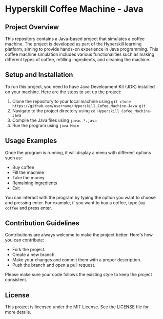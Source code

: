 # Hyperskill Coffee Machine - Java

## Project Overview

This repository contains a Java-based project that simulates a coffee machine. The project is developed as part of the Hyperskill learning platform, aiming to provide hands-on experience in Java programming. This coffee machine simulation includes various functionalities such as making different types of coffee, refilling ingredients, and cleaning the machine.

## Setup and Installation

To run this project, you need to have Java Development Kit (JDK) installed on your machine. Here are the steps to set up the project:

1. Clone the repository to your local machine using `git clone https://github.com/username/Hyperskill_Cofee_Machine-Java.git`
2. Navigate to the project directory using `cd Hyperskill_Cofee_Machine-Java`
3. Compile the Java files using `javac *.java`
4. Run the program using `java Main`

## Usage Examples

Once the program is running, it will display a menu with different options such as:

- Buy coffee
- Fill the machine
- Take the money
- Remaining ingredients
- Exit

You can interact with the program by typing the option you want to choose and pressing enter. For example, if you want to buy a coffee, type `Buy coffee` and press enter.

## Contribution Guidelines

Contributions are always welcome to make the project better. Here's how you can contribute:

- Fork the project.
- Create a new branch.
- Make your changes and commit them with a proper description.
- Push the branch and open a pull request.

Please make sure your code follows the existing style to keep the project consistent.

## License

This project is licensed under the MIT License. See the LICENSE file for more details.